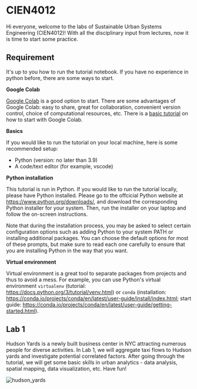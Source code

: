 # CIEN4012
Hi everyone, welcome to the labs of Sustainable Urban Systems Engineering (CIEN4012)! With all the disciplinary input from lectures, now it is time to start some practice.

## Requirement

It's up to you how to run the tutorial notebook. If you have no experience in python before, there are some ways to start.

**Google Colab**

[Google Colab](https://colab.google/) is a good option to start. There are some advantages of Google Colab: easy to share, great for collaboration, convenient version control, choice of computational resources, etc. There is a [basic tutorial](https://colab.research.google.com/drive/16pBJQePbqkz3QFV54L4NIkOn1kwpuRrj) on how to start with Google Colab.

**Basics**

If you would like to run the tutorial on your local machine, here is some recommended setup:

- Python (version: no later than 3.9)
- A code/text editor (for example, vscode)

**Python installation**

This tutorial is run in Python. If you would like to run the tutorial locally, please have Python installed. Please go to the offcicial Python website at https://www.python.org/downloads/, and download the corresponding Python installer for your system. Then, run the installer on your laptop and follow the on-screen instructions.

Note that during the installation process, you may be asked to select certain configuration options such as adding Python to your system PATH or installing additional packages. You can choose the default options for most of these prompts, but make sure to read each one carefully to ensure that you are installing Python in the way that you want.

**Virtual environment**

Virtual environment is a great tool to separate packages from projects and thus to avoid a mess. For example, you can use Python's virtual environment `virtualenv` (tutorial: https://docs.python.org/3/tutorial/venv.html) or `conda` (installation: https://conda.io/projects/conda/en/latest/user-guide/install/index.html; start guide: https://conda.io/projects/conda/en/latest/user-guide/getting-started.html).


## Lab 1
Hudson Yards is a newly built business center in NYC attracting numerous people for diverse activities. In Lab 1, we will aggregate taxi flows to Hudson yards and investigate potential correlated factors. After going through the tutorial, we will get some basic skills in urban analytics - data analysis, spatial mapping, data visualization, etc. Have fun!

![hudson_yards](https://github.com/yangyh16/CIEN4012/assets/160519828/0143ad43-8d18-4ad4-a7e3-50bfa8041c70)

